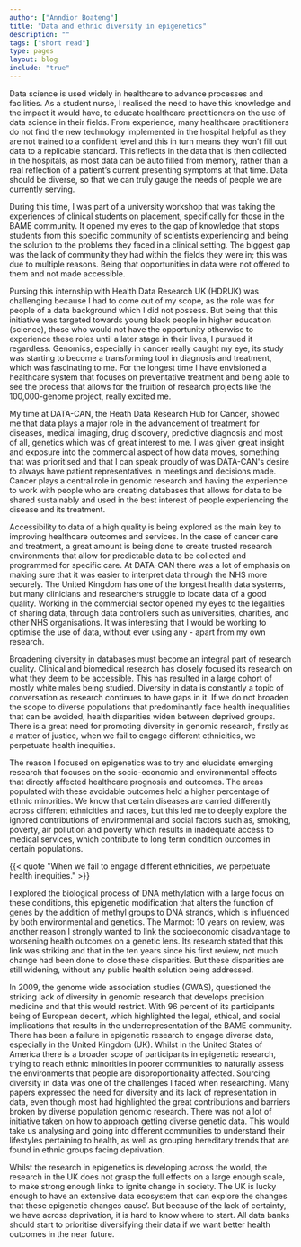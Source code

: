 ```yaml
---
author: ["Anndior Boateng"]
title: "Data and ethnic diversity in epigenetics"
description: ""
tags: ["short read"]
type: pages
layout: blog
include: "true"
---
```


Data science is used widely in healthcare to advance processes and facilities. As a student nurse, I realised the need to have this knowledge and the impact it would have, to educate healthcare practitioners on the use of data science in their fields. From experience, many healthcare practitioners do not find the new technology implemented in the hospital helpful as they are not trained to a confident level and this in turn means they won’t fill out data to a replicable standard. This reflects in the data that is then collected in the hospitals, as most data can be auto filled from memory, rather than a real reflection of a patient’s current presenting symptoms at that time. Data should be diverse, so that we can truly gauge the needs of people we are currently serving.

During this time, I was part of a university workshop that was taking the experiences of clinical students on placement, specifically for those in the BAME community. It opened my eyes to the gap of knowledge that stops students from this specific community of scientists experiencing and being the solution to the problems they faced in a clinical setting. The biggest gap was the lack of community they had within the fields they were in; this was due to multiple reasons. Being that opportunities in data were not offered to them and not made accessible.

Pursing this internship with Health Data Research UK (HDRUK) was challenging because I had to come out of my scope, as the role was for people of a data background which I did not possess. But being that this initiative was targeted towards young black people in higher education (science), those who would not have the opportunity otherwise to experience these roles until a later stage in their lives, I pursued it regardless. Genomics, especially in cancer really caught my eye, its study was starting to become a transforming tool in diagnosis and treatment, which was fascinating to me. For the longest time I have envisioned a healthcare system that focuses on preventative treatment and being able to see the process that allows for the fruition of research projects like the 100,000-genome project, really excited me.

My time at DATA-CAN, the Heath Data Research Hub for Cancer, showed me that data plays a major role in the advancement of treatment for diseases, medical imaging, drug discovery, predictive diagnosis and most of all, genetics which was of great interest to me. I was given great insight and exposure into the commercial aspect of how data moves, something that was prioritised and that I can speak proudly of was DATA-CAN's desire to always have patient representatives in meetings and decisions made. Cancer plays a central role in genomic research and having the experience to work with people who are creating databases that allows for data to be shared sustainably and used in the best interest of people experiencing the disease and its treatment.

Accessibility to data  of a high quality is being explored as the main key to improving healthcare outcomes and services. In the case of cancer care and treatment, a great amount is being done to create trusted research environments that allow for predictable data to be collected and programmed for specific care. At DATA-CAN there was a lot of emphasis on making sure that it was easier to interpret data through the NHS more securely. The United Kingdom has one of the longest health data systems, but many clinicians and researchers struggle to locate data of a good quality. Working in the commercial sector opened my eyes to the legalities of sharing data, through data controllers such as universities, charities, and other NHS organisations. It was interesting that I would be working to optimise the use of data, without ever using any - apart from my own research.

Broadening diversity in databases must become an integral part of research quality. Clinical and biomedical research has closely focused its research on what they deem to be accessible. This has resulted in a large cohort of mostly white males being studied. Diversity in data is constantly a topic of conversation as research continues to have gaps in it. If we do not broaden the scope to diverse populations that predominantly face health inequalities that can be avoided, health disparities widen between deprived groups. There is a great need for promoting diversity in genomic research, firstly as a matter of justice, when we fail to engage different ethnicities, we perpetuate health inequities.

The reason I focused on epigenetics was to try and elucidate emerging research that focuses on the socio-economic and environmental effects that directly affected healthcare prognosis and outcomes. The areas populated with these avoidable outcomes held a higher percentage of ethnic minorities. We know that certain diseases are carried differently across different ethnicities and races, but this led me to deeply explore the ignored contributions of environmental and social factors such as, smoking, poverty, air pollution and poverty which results in inadequate access to medical services, which contribute to long term condition outcomes in certain populations.

{{< quote "When we fail to engage different ethnicities, we perpetuate health inequities." >}}

I explored the biological process of DNA methylation with a large focus on these conditions, this epigenetic modification that alters the function of genes by the addition of methyl groups to DNA strands, which is influenced by both environmental and genetics. The Marmot: 10 years on review, was another reason I strongly wanted to link the socioeconomic disadvantage to worsening health outcomes on a genetic lens. Its research stated that this link was striking and that in the ten years since his first review, not much change had been done to close these disparities. But these disparities are still widening, without any public health solution being addressed.

In 2009, the genome wide association studies (GWAS), questioned the striking lack of diversity in genomic research that develops precision medicine and that this would restrict. With 96 percent of its participants being of European decent, which highlighted the legal, ethical, and social implications that results in the underrepresentation of the BAME community. There has been a failure in epigenetic research to engage diverse data, especially in the United Kingdom (UK). Whilst in the United States of America there is a broader scope of participants in epigenetic research, trying to reach ethnic minorities in poorer communities to naturally assess the environments that people are disproportionality affected. Sourcing diversity in data was one of the challenges I faced when researching. Many papers expressed the need for diversity and its lack of representation in data, even though most had highlighted the great contributions and barriers broken by diverse population genomic research. There was not a lot of initiative taken on how to approach getting diverse genetic data. This would take us analysing and going into different communities to understand their lifestyles pertaining to health, as well as grouping hereditary trends that are found in ethnic groups facing deprivation.

Whilst the research in epigenetics is developing across the world, the research in the UK does not grasp the full effects on a large enough scale, to make strong enough links to ignite change in society. The UK is lucky enough to have an extensive data ecosystem that can explore the changes that these epigenetic changes cause’. But because of the lack of certainty, we have across deprivation, it is hard to know where to start. All data banks should start to prioritise diversifying their data if we want better health outcomes in the near future.